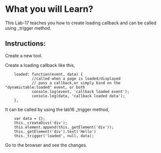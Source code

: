 # What you will Learn?

This Lab-17 teaches you how to create loading callback and can be called using _trigger method.


## Instructions:

 Create a new tool.

 Create a loading callback like this,

        loaded: function(event, data) {
                //called when a page is loaded/displayed
                // pass a callback,or simply bind on the "dynamictable:loaded" event, or both
                console.log(event, 'callback loaded event');
                console.log(data, 'callback loaded data');
        },

 It can be called by using the lab16 _trigger method,

        var data = {};
        this._createDivs('div');
        this.element.append(this._getElement('div'));
        this._getElement('div').text('Hello')
        this._trigger('loaded', null, data);    

 Go to the browser and see the changes.      




